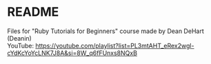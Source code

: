 # README

Files for "Ruby Tutorials for Beginners" course made by Dean DeHart (Deanin)\
YouTube: https://youtube.com/playlist?list=PL3mtAHT_eRex2wgl-cYdKcYoYcLNK7J8A&si=8W_q6fFUnxs8NQxB